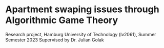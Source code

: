 # Apartment swaping issues through Algorithmic Game Theory
Research project, Hamburg University of Technology (lv2061), Summer Semester 2023
Supervised by Dr. Julian Golak